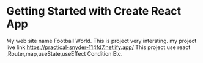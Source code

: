 # Getting Started with Create React App

My web site name Football World.
This is project very intersting. my project live link https://practical-snyder-114fd7.netlify.app/
This project use react ,Router,map,useState,useEffect Condition Etc.